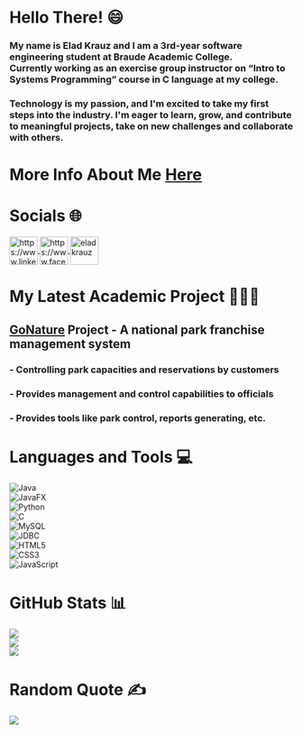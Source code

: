 # Hello There! :smile:
### My name is Elad Krauz and I am a 3rd-year software engineering student at Braude Academic College.<br>Currently working as an exercise group instructor on “Intro to Systems Programming” course in C language at my college.
### Technology is my passion, and I'm excited to take my first steps into the industry. I'm eager to learn, grow, and contribute to meaningful projects, take on new challenges and collaborate with others.

# More Info About Me <a href="https://eladkrauz.github.io/CV/" target="blank">Here</a>

# Socials 🌐
<p align="left">
<a href="https://www.linkedin.com/in/elad-krauz/" target="blank">
  <img align="center" src="https://raw.githubusercontent.com/gauravghongde/social-icons/master/SVG/Color/LinkedIN.svg" alt="https://www.linkedin.com/in/elad-krauz/" height="50" width="50"/>
</a>
<a href="https://www.facebook.com/eladkrauz" target="blank">
  <img align="center" src="https://raw.githubusercontent.com/gauravghongde/social-icons/master/SVG/Color/Facebook.svg" alt="https://www.facebook.com/eladkrauz" height="50" width="50"/>
</a>
<a href="https://instagram.com/e.l.a.d" target="blank">
  <img align="center" src="https://raw.githubusercontent.com/gauravghongde/social-icons/master/SVG/Color/Instagram.svg" alt="eladkrauz" height="50" width="50"/>
</a>
</p>

# My Latest Academic Project 🧑🏻‍💻
## <a href="https://github.com/Eladkrauz/GoNatureProject" target="blank">GoNature</a> Project - A national park franchise management system</br>
### - Controlling park capacities and reservations by customers</br>
### - Provides management and control capabilities to officials</br>
### - Provides tools like park control, reports generating, etc.</br>

# Languages and Tools :computer:
![Java](https://img.shields.io/badge/java-3670A0?style=for-the-badge&logo=eclipse&logoColor=ffdd54)</br>
![JavaFX](https://img.shields.io/badge/javafx-%230E7FBF.svg?style=for-the-badge&logo=java&logoColor=white)</br>
![Python](https://img.shields.io/badge/python-3670A0?style=for-the-badge&logo=python&logoColor=ffdd54)</br>
![C](https://img.shields.io/badge/c-%2300599C.svg?style=for-the-badge&logo=c&logoColor=white)</br>
![MySQL](https://img.shields.io/badge/mysql-%2300758F.svg?style=for-the-badge&logo=mysql&logoColor=white)</br>
![JDBC](https://img.shields.io/badge/JDBC-%23ED8B00.svg?style=for-the-badge&logo=java&logoColor=white)</br>
![HTML5](https://img.shields.io/badge/html5-%23E34F26.svg?style=for-the-badge&logo=html5&logoColor=white)</br>
![CSS3](https://img.shields.io/badge/css3-%231572B6.svg?style=for-the-badge&logo=css3&logoColor=white)</br>
![JavaScript](https://img.shields.io/badge/javascript-%23323330.svg?style=for-the-badge&logo=javascript&logoColor=%23F7DF1E)

# GitHub Stats 📊
![](https://github-readme-stats.vercel.app/api?username=Eladkrauz&theme=vue&hide_border=false&include_all_commits=true&count_private=true)<br/>
![](https://github-readme-streak-stats.herokuapp.com/?user=Eladkrauz&theme=vue&hide_border=false)<br/>
![](https://github-readme-stats.vercel.app/api/top-langs/?username=Eladkrauz&theme=vue&hide_border=false&include_all_commits=true&count_private=true&layout=compact)

# Random Quote ✍️
![](https://quotes-github-readme.vercel.app/api?type=horizontal&theme=radical)

